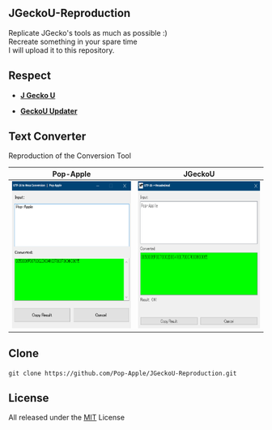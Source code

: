 ## JGeckoU-Reproduction

Replicate JGecko's tools as much as possible :)  
Recreate something in your spare time  
I will upload it to this repository.  



## Respect

* **[J Gecko U](https://github.com/BullyWiiPlaza/JGeckoU)**

* **[GeckoU Updater](https://github.com/BullyWiiPlaza/Gecko-U-Updater)**



## Text Converter

Reproduction of the Conversion Tool

| Pop-Apple | JGeckoU |
----|----
| <img src="https://github.com/Pop-Apple/JGeckoU-Reproduction/blob/master/assets/App.png" width="300px" height="290px"> | <img src="https://github.com/Pop-Apple/JGeckoU-Reproduction/blob/master/assets/JGeckoU.png" width="300px" height="290px"> |

## Clone

```
git clone https://github.com/Pop-Apple/JGeckoU-Reproduction.git
```

## License

All released under the [MIT](https://github.com/Pop-Apple/JGeckoU-Reproduction/blob/master/LICENSE) License
